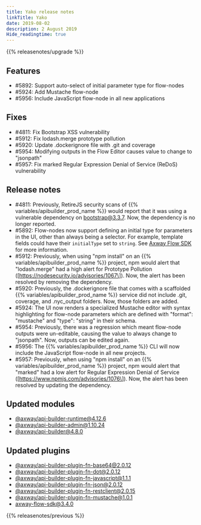 ```yaml
---
title: Yako release notes
linkTitle: Yako
date: 2019-08-02
description: 2 August 2019
Hide_readingtime: true
---
```


{{% releasenotes/upgrade %}}

## Features

* #5892: Support auto-select of initial parameter type for flow-nodes
* #5924: Add Mustache flow-node
* #5956: Include JavaScript flow-node in all new applications

## Fixes

* #4811: Fix Bootstrap XSS vulnerability
* #5912: Fix lodash.merge prototype pollution
* #5920: Update .dockerignore file with .git and coverage
* #5954: Modifying outputs in the Flow Editor causes value to change to "jsonpath"
* #5957: Fix marked Regular Expression Denial of Service (ReDoS) vulnerability


## Release notes

* #4811: Previously, RetireJS security scans of {{% variables/apibuilder_prod_name %}} would report that it was using a vulnerable dependency on bootstrap@3.3.7. Now, the dependency is no longer reported.
* #5892: Flow-nodes now support defining an initial type for parameters in the UI, other than always being a selector. For example, template fields could have their `initialType` set to `string`. See [Axway Flow SDK](/docs/developer_guide/flows/axway_flow_sdk/) for more information.
* #5912: Previously, when using "npm install" on an {{% variables/apibuilder_prod_name %}} project, npm would alert that "lodash.merge" had a high alert for Prototype Pollution (\[https://nodesecurity.io/advisories/1067\]). Now, the alert has been resolved by removing the dependency.
* #5920: Previously, the .dockerignore file that comes with a scaffolded {{% variables/apibuilder_prod_name %}} service did not include .git, coverage, and .nyc_output folders. Now, those folders are added.
* #5924: The UI now renders a specialized Mustache editor with syntax highlighting for flow-node parameters which are defined with "format": "mustache" and "type": "string" in their schema.
* #5954: Previously, there was a regression which meant flow-node outputs were un-editable, causing the value to always change to "jsonpath". Now, outputs can be edited again.
* #5956: The {{% variables/apibuilder_prod_name %}} CLI will now include the JavaScript flow-node in all new projects.
* #5957: Previously, when using "npm install" on an {{% variables/apibuilder_prod_name %}} project, npm would alert that "marked" had a low alert for Regular Expression Denial of Service (\[https://www.npmjs.com/advisories/1076\]). Now, the alert has been resolved by updating the dependency.

## Updated modules

* [@axway/api-builder-runtime@4.12.6](https://www.npmjs.com/package/@axway/api-builder-runtime/v/4.12.6)
* [@axway/api-builder-admin@1.10.24](https://www.npmjs.com/package/@axway/api-builder-admin/v/1.10.24)
* [@axway/api-builder@4.8.0](https://www.npmjs.com/package/@axway/api-builder/v/4.8.0)

## Updated plugins

* [@axway/api-builder-plugin-fn-base64@2.0.12](https://www.npmjs.com/package/@axway/api-builder-plugin-fn-base64/v/2.0.12)
* [@axway/api-builder-plugin-fn-dot@2.0.12](https://www.npmjs.com/package/@axway/api-builder-plugin-fn-dot/v/2.0.12)
* [@axway/api-builder-plugin-fn-javascript@1.1.1](https://www.npmjs.com/package/@axway/api-builder-plugin-fn-javascript/v/1.1.1)
* [@axway/api-builder-plugin-fn-json@2.0.12](https://www.npmjs.com/package/@axway/api-builder-plugin-fn-json/v/2.0.12)
* [@axway/api-builder-plugin-fn-restclient@2.0.15](https://www.npmjs.com/package/@axway/api-builder-plugin-fn-restclient/v/2.0.15)
* [@axway/api-builder-plugin-fn-mustache@1.0.1](https://www.npmjs.com/package/@axway/api-builder-plugin-fn-mustache/v/1.0.1)
* [axway-flow-sdk@3.4.0](https://www.npmjs.com/package/axway-flow-sdk/v/3.4.0)

{{% releasenotes/previous %}}
